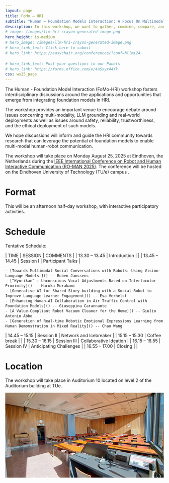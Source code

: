 ```yaml
---
layout: page
title: FoMo – HRI
subtitle: "Human – Foundation Models Interaction: A Focus On Multimodal Information"
description: In this workshop, we want to gather, combine, compare, and share insights and knowledge across the wide HRI community on the pitfalls and opportunities that the application of Foundation Models, including LLMs, VLMs, multimodal models and generative AI, can present for HRI research.
# image: /images/llm-hri-crayon-generated-image.png
hero_height: is-medium
# hero_image: /images/llm-hri-crayon-generated-image.png
# hero_link_text: Click here to submit
# hero_link: https://easychair.org/conferences/?conf=hllmi24

# hero_link_text: Post your questions to our Panels
# hero_link: https://forms.office.com/e/4aSxyx44Yk
css: ws25_page
---
```


The Human - Foundation Model Interaction (FoMo-HRI) workshop fosters interdisciplinary discussions around the applications and opportunities that emerge from integrating foundation models in HRI. 

The workshop provides an important venue to encourage debate around issues concerning multi-modality, LLM grounding and real-world deployments as well as issues around safety, reliability, trustworthiness, and the ethical deployment of such models. 

We hope discussions will inform and guide the HRI community towards research that can leverage the potential of foundation models to enable multi-modal human-robot communication. 

The workshop will take place on Monday August 25, 2025 at Eindhoven, the Netherlands during the [IEEE International Conference on Robot and Human Interactive Communication (RO-MAN 2025)](https://www.ro-man2025.org/).
The conference will be hosted on the Eindhoven University of Technology (TU/e) campus .

# [](#format)Format

This will be an afternoon half-day workshop, with interactive participatory activities. 

<!-- Format and Activities: -->


# [](#schedule)Schedule

<!-- The [workshop](https://humanrobotinteraction.org/2024/workshops-and-tutorials/) will take place in the conference [venue](https://www.colorado.edu/umc/maps), room UMC 386 in the [University Memorial Center in the University of Colorado Boulder](https://maps.app.goo.gl/dTmh4GpLbLt3B7uQ6) -->

<!-- The full program will be comming soon... -->

Tentative Schedule: 

| TIME | SESSION | COMMENTS |
| 13.30 – 13.45 | Introduction |  |
| 13.45 – 14.45 | Session I | Participant Talks |
<!-- | Title | Authors | -->
    - [Towards Multimodal Social Conversations with Robots: Using Vision-Language Models ]() -- Ruben Janssens 
    - [“Kyorikan” : Unconscious Vocal Adjustments Based on Interlocutor Proximity]() -- Haruka Murakami 
    - [Generative AI for Shared Story-building with a Social Robot to Improve Language Learner Engagement]() -- Eva Verhelst 
    - [Enhancing Human–AI Collaboration in Air Traffic Control with Foundation Models]() -- Giuseppina Carannante 
    - [A Value-Compliant Robot Vacuum Cleaner for the Home]() -- Giulio Antonio Abbo 
    - [Generation of Real-time Robotic Emotional Expressions Learning from Human Demonstration in Mixed Reality]() -- Chao Wang 
| 14.45 – 15.15 | Session II | Network and Icebreaker |
| 15.15 – 15.30 | Coffee break |  |
| 15.30 – 16.15 | Session III | Collaborative Ideation |
| 16.15 – 16.55 | Session IV | Anticipating Challenges |
| 16.55 – 17.00 | Closing |  |

<!-- | : |  |  | -->


# [](#location)Location

The workshop will take place in Auditorium 10 located on level 2 of the Auditorium building at TUe.

![Room](/workshop/roman25/assets/image002.gif)
<!-- ![Map](/workshop/roman25/assets/TUe%20Campus%20Map%20RO-MAN2025.pdf) -->
<object data="/workshop/roman25/assets/TUe%20Campus%20Map%20RO-MAN2025.pdf" width="1000" height="1000" type='application/pdf'></object>

